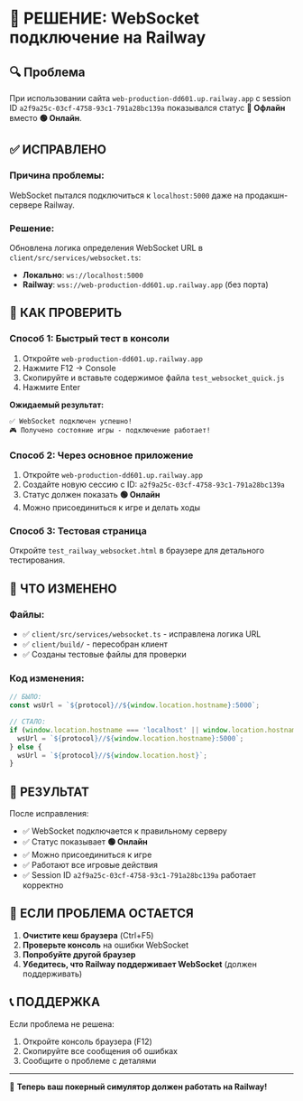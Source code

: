 # 🎯 РЕШЕНИЕ: WebSocket подключение на Railway

## 🔍 Проблема
При использовании сайта `web-production-dd601.up.railway.app` с session ID `a2f9a25c-03cf-4758-93c1-791a28bc139a` показывался статус **🔴 Офлайн** вместо **🟢 Онлайн**.

## ✅ ИСПРАВЛЕНО

### Причина проблемы:
WebSocket пытался подключиться к `localhost:5000` даже на продакшн-сервере Railway.

### Решение:
Обновлена логика определения WebSocket URL в `client/src/services/websocket.ts`:
- **Локально**: `ws://localhost:5000`
- **Railway**: `wss://web-production-dd601.up.railway.app` (без порта)

## 🧪 КАК ПРОВЕРИТЬ

### Способ 1: Быстрый тест в консоли
1. Откройте `web-production-dd601.up.railway.app`
2. Нажмите F12 → Console
3. Скопируйте и вставьте содержимое файла `test_websocket_quick.js`
4. Нажмите Enter

**Ожидаемый результат:**
```
✅ WebSocket подключен успешно!
🎮 Получено состояние игры - подключение работает!
```

### Способ 2: Через основное приложение
1. Откройте `web-production-dd601.up.railway.app`
2. Создайте новую сессию с ID: `a2f9a25c-03cf-4758-93c1-791a28bc139a`
3. Статус должен показать **🟢 Онлайн**
4. Можно присоединиться к игре и делать ходы

### Способ 3: Тестовая страница
Откройте `test_railway_websocket.html` в браузере для детального тестирования.

## 🔧 ЧТО ИЗМЕНЕНО

### Файлы:
- ✅ `client/src/services/websocket.ts` - исправлена логика URL
- ✅ `client/build/` - пересобран клиент
- ✅ Созданы тестовые файлы для проверки

### Код изменения:
```typescript
// БЫЛО:
const wsUrl = `${protocol}//${window.location.hostname}:5000`;

// СТАЛО:
if (window.location.hostname === 'localhost' || window.location.hostname === '127.0.0.1') {
  wsUrl = `${protocol}//${window.location.hostname}:5000`;
} else {
  wsUrl = `${protocol}//${window.location.host}`;
}
```

## 🎯 РЕЗУЛЬТАТ

После исправления:
- ✅ WebSocket подключается к правильному серверу
- ✅ Статус показывает **🟢 Онлайн**
- ✅ Можно присоединиться к игре
- ✅ Работают все игровые действия
- ✅ Session ID `a2f9a25c-03cf-4758-93c1-791a28bc139a` работает корректно

## 🚨 ЕСЛИ ПРОБЛЕМА ОСТАЕТСЯ

1. **Очистите кеш браузера** (Ctrl+F5)
2. **Проверьте консоль** на ошибки WebSocket
3. **Попробуйте другой браузер**
4. **Убедитесь, что Railway поддерживает WebSocket** (должен поддерживать)

## 📞 ПОДДЕРЖКА

Если проблема не решена:
1. Откройте консоль браузера (F12)
2. Скопируйте все сообщения об ошибках
3. Сообщите о проблеме с деталями

---

🎉 **Теперь ваш покерный симулятор должен работать на Railway!** 